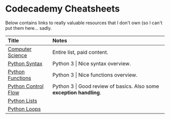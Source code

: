 # Codecademy Cheatsheets

Below contains links to really valuable resources that I don't own \(so I can't put them here... sadly.

| Title | Notes |
| :--- | :--- |
| [Computer Science](https://www.codecademy.com/learn/paths/computer-science) | Entire list, paid content.  |
| [Python Syntax](https://www.codecademy.com/learn/paths/computer-science/tracks/cspath-intro/modules/cspath-python-syntax/cheatsheet) | Python 3 \| Nice syntax overview. |
| [Python Functions](https://www.codecademy.com/learn/paths/computer-science/tracks/cspath-intro/modules/cspath-python-functions/cheatsheet) | Python 3 \| Nice functions overview. |
| [Python Control Flow](https://www.codecademy.com/learn/paths/computer-science/tracks/cspath-flow-data-iteration/modules/dspath-control-flow/cheatsheet) | Python 3 \| Good review of basics. Also some **exception handling**.  |
| [Python Lists](https://www.codecademy.com/learn/paths/computer-science/tracks/cspath-flow-data-iteration/modules/dspath-lists/cheatsheet) |  |
| [Python Loops](https://www.codecademy.com/learn/paths/computer-science/tracks/cspath-flow-data-iteration/modules/dspath-python-loops/cheatsheet) |  |



